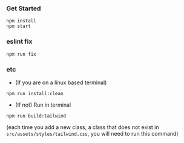 ### Get Started
```
npm install
npm start
```

### eslint fix
```
npm run fix
```

### etc
- (If you are on a linux based terminal)
```
npm run install:clean
```
- (If not) Run in terminal
```
npm run build:tailwind
```
(each time you add a new class, a class that does not exist in `src/assets/styles/tailwind.css`, you will need to run this command)